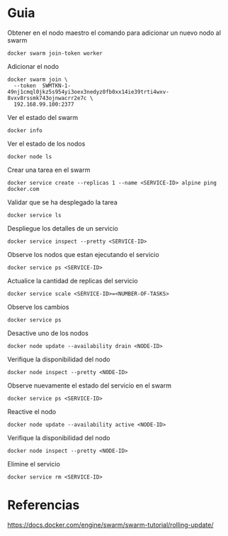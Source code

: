 # Guia

Obtener en el nodo maestro el comando para adicionar un nuevo nodo al swarm
```
docker swarm join-token worker
```

Adicionar el nodo
```
docker swarm join \
  --token  SWMTKN-1-49nj1cmql0jkz5s954yi3oex3nedyz0fb0xx14ie39trti4wxv-8vxv8rssmk743ojnwacrr2e7c \
  192.168.99.100:2377
```

Ver el estado del swarm
```
docker info
```

Ver el estado de los nodos
```
docker node ls
```

Crear una tarea en el swarm
```
docker service create --replicas 1 --name <SERVICE-ID> alpine ping docker.com
```

Validar que se ha desplegado la tarea
```
docker service ls
```

Despliegue los detalles de un servicio
```
docker service inspect --pretty <SERVICE-ID>
```

Observe los nodos que estan ejecutando el servicio
```
docker service ps <SERVICE-ID>
```

Actualice la cantidad de replicas del servicio
```
docker service scale <SERVICE-ID>=<NUMBER-OF-TASKS>
```

Observe los cambios
```
docker service ps
```

Desactive uno de los nodos
```
docker node update --availability drain <NODE-ID>
```

Verifique la disponibilidad del nodo
```
docker node inspect --pretty <NODE-ID>
```

Observe nuevamente el estado del servicio en el swarm
```
docker service ps <SERVICE-ID>
```

Reactive el nodo
```
docker node update --availability active <NODE-ID>
```

Verifique la disponibilidad del nodo
```
docker node inspect --pretty <NODE-ID>
```

Elimine el servicio
```
docker service rm <SERVICE-ID>
```

# Referencias
https://docs.docker.com/engine/swarm/swarm-tutorial/rolling-update/

